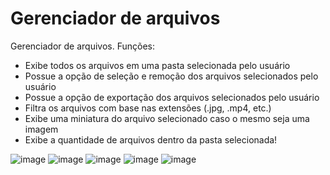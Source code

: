 # Gerenciador de arquivos
Gerenciador de arquivos. Funções:
- Exibe todos os arquivos em uma pasta selecionada pelo usuário
- Possue a opção de seleção e remoção dos arquivos selecionados pelo usuário
- Possue a opção de exportação dos arquivos selecionados pelo usuário
- Filtra os arquivos com base nas extensões (.jpg, .mp4, etc.)
- Exibe uma miniatura do arquivo selecionado caso o mesmo seja uma imagem
- Exibe a quantidade de arquivos dentro da pasta selecionada!

![image](https://user-images.githubusercontent.com/98183878/193454033-a9108755-14f0-4a08-88ae-47998ea3c290.png)
![image](https://user-images.githubusercontent.com/98183878/193454060-9b7fa70a-71c1-48bd-82f3-d78308257aa3.png)
![image](https://user-images.githubusercontent.com/98183878/193454088-7812f3b5-3194-4a33-b2ad-a5ab9530e35c.png)
![image](https://user-images.githubusercontent.com/98183878/193454078-73cff332-00b8-40ae-a72b-09ad1aac436f.png)
![image](https://user-images.githubusercontent.com/98183878/193454098-00a51960-e43e-4343-b9bd-135f99036c20.png)
